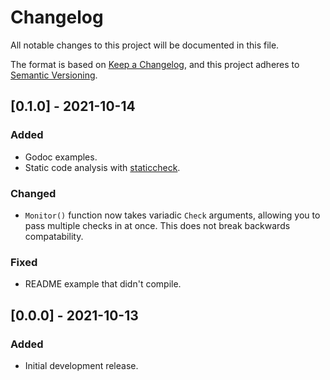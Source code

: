 # Changelog
All notable changes to this project will be documented in this file.

The format is based on [Keep a Changelog](https://keepachangelog.com/en/1.0.0/),
and this project adheres to [Semantic Versioning](https://semver.org/spec/v2.0.0.html).

## [0.1.0] - 2021-10-14
### Added
- Godoc examples.
- Static code analysis with [staticcheck](https://staticcheck.io/).

### Changed
- `Monitor()` function now takes variadic `Check` arguments, allowing you to pass multiple checks in at once. This does
not break backwards compatability.

### Fixed
- README example that didn't compile.

## [0.0.0] - 2021-10-13
### Added
- Initial development release.
